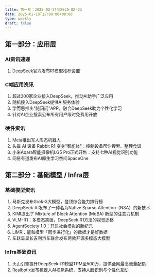 ```yaml
---
title: 第一期：2025-02-17至2025-02-23
date: 2025-02-18T12:00:00+08:00
type: weekly
draft: false
---
```


## 第一部分：应用层

### AI资讯速递

1. DeepSeek官方发布R1模型推荐设置

### C端应用资讯

1. 超过200家企业接入DeepSeek，推动AI助手广泛应用
2. 随机接入DeepSeek提供AI服务体验
3. 学而思推出"随问问"APP，融合DeepSeek助力个性化学习
4. 针对AI企业搜索公布所有用户限时免费用开放

### 硬件资讯

1. Meta推出军人形态机器人
2. 头戴 AI 设备 Rabbit R1 变身"智能体"：控制设备帮你搜索、整理食谱
3. 小米Aqara智能摄像机LG5 Pro正式开售：支持七种AI视觉识别功能
4. 网易有道发布AI原生学习空间SpaceOne

## 第二部分：基础模型 / Infra层

### 基础模型资讯

1. 马斯克发布Grok-3大模型，登顶综合能力排行榜
2. DeepSeek-AI发布了一种名为Native Sparse Attention（NSA）的新技术
3. KIMI提出了 Mixture of Block Attention (MoBA) 新型的注意力机制
4. VLM-R1：多模态突破，DeepSeek R1方法的视觉迁移
5. AgentSociety 1.0：开启社会模拟的新纪元
6. LIMR：能和模型「同步进行化」的数据才是好数据
7. 车跃呈呈长吉利汽车联合发布两款开源多模态大模型

### Infra基础资讯

1. 火山引擎提升DeepSeek-R1模型TPM至500万，提供全网最高流量配额
2. Realbotix发布机器人AI视觉系统，支持人脸识别与个性化互动